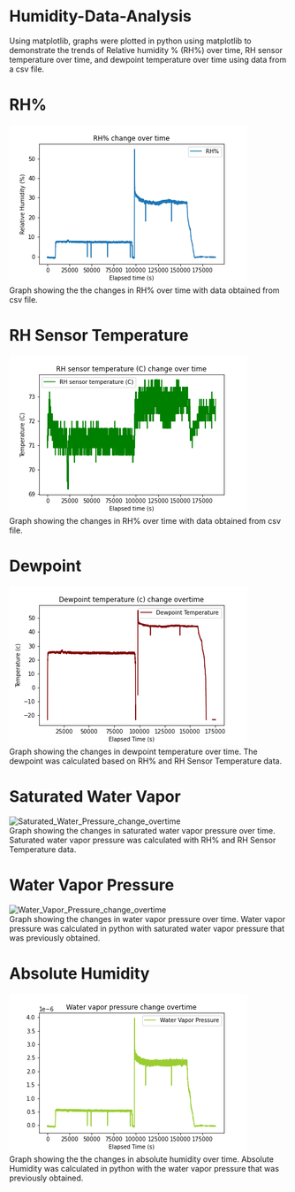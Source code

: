 # Humidity-Data-Analysis
Using matplotlib, graphs were plotted in python using matplotlib to demonstrate the trends of Relative humidity % (RH%) over time, RH sensor temperature over time, and dewpoint temperature over time using data from a csv file. 

# RH% 
![RH_change_over_time](/Humidity_Analysis_Graphs/RH%_change_over_time.png)  
Graph showing the the changes in RH% over time with data obtained from csv file. 

# RH Sensor Temperature 
![RH_Sensor_Temperature(c)_change_over_time](/Humidity_Analysis_Graphs/RH_Sensor_Temperature(c)_change_over_time.png)  
Graph showing the changes in RH% over time with data obtained from csv file. 

# Dewpoint
![Dewpoint_temperature_(c)_change_overtime](/Humidity_Analysis_Graphs/Dewpoint_temperature_(c)_change_overtime.png)  
Graph showing the changes in dewpoint temperature over time. The dewpoint was calculated based on RH% and RH Sensor Temperature data.

# Saturated Water Vapor
![Saturated_Water_Pressure_change_overtime](/Humididty_Analysis_Graphs/Saturated_Water_Pressure_change_overtime.png)  
Graph showing the changes in saturated water vapor pressure over time. Saturated water vapor pressure was calculated with RH% and RH Sensor Temperature data.

# Water Vapor Pressure
![Water_Vapor_Pressure_change_overtime](/Humididty_Analysis_Graphs/Water_Vapor_Pressure_change_overtime.png)  
Graph showing the changes in water vapor pressure over time. Water vapor pressure was calculated in python with saturated water vapor pressure that was previously obtained. 

# Absolute Humidity
![Water_Vapor_Pressure_change_overtime](/Humidity_Analysis_Graphs/Water_Vapor_Pressure_change_overtime.png)  
Graph showing the the changes in absolute humidity over time. Absolute Humidity was calculated in python with the water vapor pressure that was previously obtained. 
